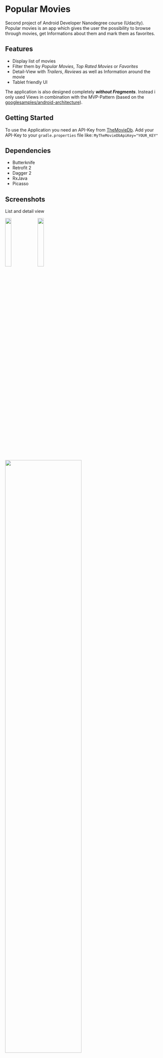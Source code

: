 # Popular Movies
Second project of Android Developer Nanodegree course (Udacity).
Popular movies is an app which gives the user the possibility to browse through movies, get Informations about them and mark them as favorites.
## Features
* Display list of movies
* Filter them by _Popular Movies_, _Top Rated Movies_ or _Favorites_
* Detail-View with _Trailers_, _Reviews_ as well as Information around the movie
* Tablet friendly UI

The application is also designed completely **_without Fragments_**. Instead i only used Views in combination with the MVP-Pattern (based on the [googlesamples/android-architecture](https://github.com/googlesamples/android-architecture/tree/todo-mvp)).
## Getting Started
To use the Application you need an API-Key from [TheMovieDb](https://www.themoviedb.org).
Add your API-Key to your `gradle.properties` file like:
`MyTheMovieDbApiKey="YOUR_KEY"`

## Dependencies
* Butterknife
* Retrofit 2
* Dagger 2
* RxJava
* Picasso

## Screenshots
List and detail view

<img width="20%" src="https://cloud.githubusercontent.com/assets/4439173/21054315/6f890a74-be2d-11e6-84d4-79f68cac9d2c.png" />
<img width="20%" src="https://cloud.githubusercontent.com/assets/4439173/21054337/90131ae6-be2d-11e6-9b7e-7b36d2463427.png" />

<img width="70%" src="https://cloud.githubusercontent.com/assets/4439173/21054351/a39b0c54-be2d-11e6-800c-e5d9752fd85f.png" />


## License
```
Copyright 2016 Maximilian Frick

Licensed under the Apache License, Version 2.0 (the "License");
you may not use this file except in compliance with the License.
You may obtain a copy of the License at

   http://www.apache.org/licenses/LICENSE-2.0

Unless required by applicable law or agreed to in writing, software
distributed under the License is distributed on an "AS IS" BASIS,
WITHOUT WARRANTIES OR CONDITIONS OF ANY KIND, either express or implied.
See the License for the specific language governing permissions and
limitations under the License.
```
